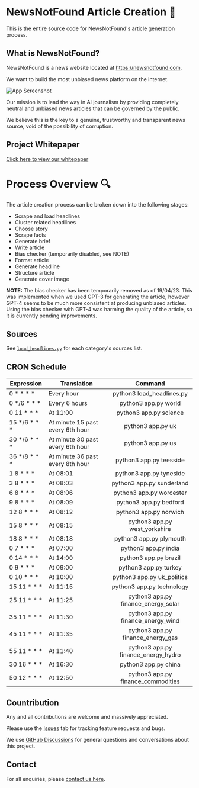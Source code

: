 # NewsNotFound Article Creation 📰

This is the entire source code for NewsNotFound's article generation process. 

## What is NewsNotFound?

NewsNotFound is a news website located at https://newsnotfound.com.

We want to build the most unbiased news platform on the internet.

![App Screenshot](http://newsnotfound.com/wp-content/uploads/2023/04/1677003418639-jpeg-e1682077026373.webp)

Our mission is to lead the way in AI journalism by providing completely neutral and unbiased news articles that can be governed by the public.

We believe this is the key to a genuine, trustworthy and transparent news source, void of the possibility of corruption.

## Project Whitepaper

[Click here to view our whitepaper](https://newsnotfound.com/whitepaper/)


# Process Overview 🔍

The article creation process can be broken down into the following stages:

- Scrape and load headlines
- Cluster related headlines
- Choose story
- Scrape facts
- Generate brief
- Write article
- Bias checker (temporarily disabled, see NOTE)
- Format article
- Generate headline
- Structure article
- Generate cover image

**NOTE:** The bias checker has been temporarily removed as of 19/04/23. This was implemented when we used GPT-3 for generating the article, however GPT-4 seems to be much more consistent at producing unbiased articles. Using the bias checker with GPT-4 was harming the quality of the article, so it is currently pending improvements.

## Sources

See [`load_headlines.py`](https://github.com/joshwallerr/newsnotfound/blob/main/load_headlines.py) for each category's sources list.

## CRON Schedule

| Expression   | Translation                      |            Command                  |
|--------------|----------------------------------|:-----------------------------------:|
| 0 * * * *    | Every hour                       | python3 load_headlines.py           |
| 0 */6 * * *  | Every 6 hours                    | python3 app.py world                |
| 0 11 * * *   | At 11:00                         | python3 app.py science              |
| 15 */6 * * * | At minute 15 past every 6th hour | python3 app.py uk                   |
| 30 */6 * * * | At minute 30 past every 6th hour | python3 app.py us                   |
| 36 */8 * * * | At minute 36 past every 8th hour | python3 app.py teesside             |
| 1 8 * * *    | At 08:01                         | python3 app.py tyneside             |
| 3 8 * * *    | At 08:03                         | python3 app.py sunderland           |
| 6 8 * * *    | At 08:06                         | python3 app.py worcester            |
| 9 8 * * *    | At 08:09                         | python3 app.py bedford              |
| 12 8 * * *   | At 08:12                         | python3 app.py norwich              |
| 15 8 * * *   | At 08:15                         | python3 app.py west_yorkshire       |
| 18 8 * * *   | At 08:18                         | python3 app.py plymouth             |
| 0 7 * * *    | At 07:00                         | python3 app.py india                |
| 0 14 * * *   | At 14:00                         | python3 app.py brazil               |
| 0 9 * * *    | At 09:00                         | python3 app.py turkey               |
| 0 10 * * *   | At 10:00                         | python3 app.py uk_politics          |
| 15 11 * * *  | At 11:15                         | python3 app.py technology           |
| 25 11 * * *  | At 11:25                         | python3 app.py finance_energy_solar |
| 35 11 * * *  | At 11:30                         | python3 app.py finance_energy_wind  |
| 45 11 * * *  | At 11:35                         | python3 app.py finance_energy_gas   |
| 55 11 * * *  | At 11:40                         | python3 app.py finance_energy_hydro |
| 30 16 * * *  | At 16:30                         | python3 app.py china                |
| 50 12 * * *  | At 12:50                         | python3 app.py finance_commodities  |

## Countribution

Any and all contributions are welcome and massively appreciated.

Please use the [Issues](https://github.com/joshwallerr/newsnotfound/issues) tab for tracking feature requests and bugs.

We use [GitHub Discussions](https://github.com/joshwallerr/newsnotfound/discussions) for general questions and conversations about this project.

## Contact

For all enquiries, please [contact us here](https://newsnotfound.com/contact/).